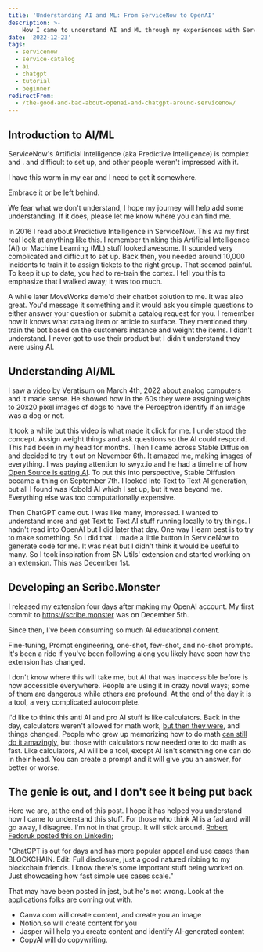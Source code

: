 ```yaml
---
title: 'Understanding AI and ML: From ServiceNow to OpenAI'
description: >-
    How I came to understand AI and ML through my experiences with ServiceNow, OpenAI, and other platforms.
date: '2022-12-23'
tags:
  - servicenow
  - service-catalog
  - ai
  - chatgpt
  - tutorial
  - beginner
redirectFrom:
  - /the-good-and-bad-about-openai-and-chatgpt-around-servicenow/
---
```


## Introduction to AI/ML

ServiceNow's Artificial Intelligence (aka Predictive Intelligence) is complex and . and difficult to set up, and other people weren't impressed with it.

I have this worm in my ear and I need to get it somewhere.

Embrace it or be left behind. 

We fear what we don't understand, I hope my journey will help add some understanding. If it does, please let me know where you can find me.

In 2016 I read about Predictive Intelligence in ServiceNow.  This wa my first real look at anything like this.  I remember thinking this  Artificial Intelligence (AI) or Machine Learning (ML) stuff looked awesome.  It sounded very complicated and difficult to set up. Back then, you needed around 10,000 incidents to train it to assign tickets to the right group. That seemed painful. To keep it up to date, you had to re-train the cortex. I tell you this to emphasize that I walked away; it was too much. 

A while later MoveWorks demo'd their chatbot solution to me.  It was also great.  You'd message it something and it would ask you simple questions to either answer your question or submit a catalog request for you.  I remember how it knows what catalog item or article to surface.  They mentioned they train the bot based on the customers instance and weight the items.  I didn't understand.  I never got to use their product but I didn't understand they were using AI.

## Understanding AI/ML

I saw a [video](https://youtu.be/GVsUOuSjvcg?t=217) by Veratisum on March 4th, 2022 about analog computers and it made sense. He showed how in the 60s they were assigning weights to 20x20 pixel images of dogs to have the Perceptron identify if an image was a dog or not.

It took a while but this video is what made it click for me. I understood the concept. Assign weight things and ask questions so the AI could respond. This had been in my head for months. Then I came across Stable Diffusion and decided to try it out on November 6th. It amazed me, making images of everything. I was paying attention to swyx.io and he had a timeline of how [Open Source is eating AI](https://lspace.swyx.io/p/open-source-ai). To put this into perspective, Stable Diffusion became a thing on September 7th. I looked into Text to Text AI generation, but all I found was Kobold AI which I set up, but it was beyond me. Everything else was too computationally expensive.

Then ChatGPT came out. I was like many, impressed. I wanted to understand more and get Text to Text AI stuff running locally to try things. I hadn't read into OpenAI but I did later that day. One way I learn best is to try to make something. So I did that. I made a little button in ServiceNow to generate code for me. It was neat but I didn't think it would be useful to many. So I took inspiration from SN Utils' extension and started working on an extension. This was December 1st.

## Developing an Scribe.Monster

I released my extension four days after making my OpenAI account. My first commit to <https://scribe.monster> was on December 5th.

Since then, I've been consuming so much AI educational content.

Fine-tuning, Prompt engineering, one-shot, few-shot, and no-shot prompts. It's been a ride if you've been following along you likely have seen how the extension has changed.

I don't know where this will take me, but AI that was inaccessible before is now accessible everywhere. People are using it in crazy novel ways; some of them are dangerous while others are profound. At the end of the day it is a tool, a very complicated autocomplete.

I'd like to think this anti AI and pro AI stuff is like calculators. Back in the day, calculators weren't allowed for math work, [but then they were](https://www.quora.com/When-did-calculators-become-commonplace-in-high-school-classrooms), and things changed. People who grew up memorizing how to do math [can still do it amazingly](https://youtu.be/GYnRCb3ppAg?t=109), but those with calculators now needed one to do math as fast. Like calculators, AI will be a tool, except AI isn't something one can do in their head. You can create a prompt and it will give you an answer, for better or worse.

## The genie is out, and I don't see it being put back

Here we are, at the end of this post. I hope it has helped you understand how I came to understand this stuff. For those who think AI is a fad and will go away, I disagree. I'm not in that group. It will stick around. [Robert Fedoruk posted this on Linkedin](https://www.linkedin.com/posts/rfedoruk_chatgpt-out-for-days-and-has-more-popular-activity-7007550799002173440-dkEL?utm_source=share&utm_medium=member_desktop);

"ChatGPT is out for days and has more popular appeal and use cases than BLOCKCHAIN. Edit: Full disclosure, just a good natured ribbing to my blockchain friends. I know there's some important stuff being worked on. Just showcasing how fast simple use cases scale."

That may have been posted in jest, but he's not wrong. Look at the applications folks are coming out with.

* Canva.com will create content, and create you an image
* Notion.so will create content for you
* Jasper will help you create content and identify AI-generated content
* CopyAI will do copywriting.